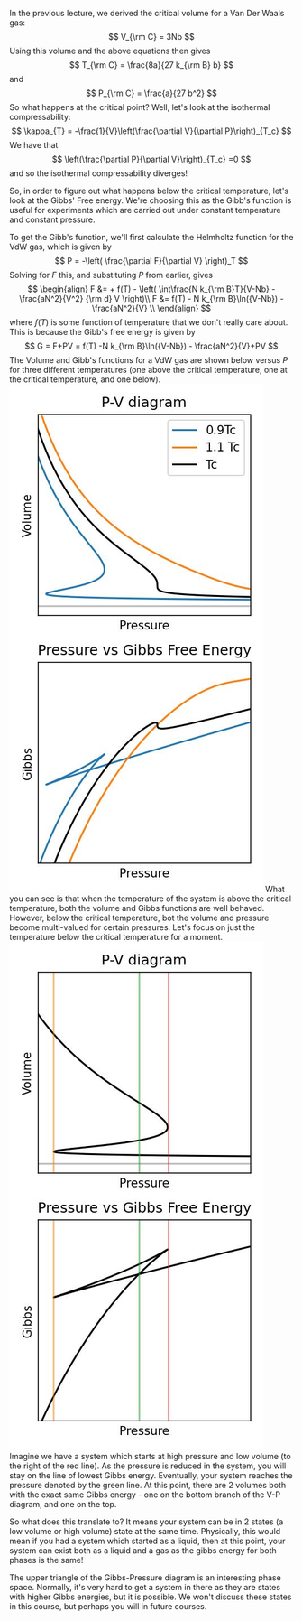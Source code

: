 In the previous lecture, we derived the critical volume for a Van Der Waals gas:
$$
    V_{\rm C} = 3Nb
$$
Using this volume and the above equations then gives
$$
    T_{\rm C} = \frac{8a}{27 k_{\rm B} b}
$$
and
$$
    P_{\rm C} = \frac{a}{27 b^2}
$$
So what happens at the critical point? Well, let's look at the isothermal compressability:
$$
    \kappa_{T} = -\frac{1}{V}\left(\frac{\partial V}{\partial P}\right)_{T_c}
$$
We have that 
$$
\left(\frac{\partial P}{\partial V}\right)_{T_c} =0
$$
and so the isothermal compressability diverges!

So, in order to figure out what happens below the critical temperature, let's look at the Gibbs' Free energy. We're choosing this as the Gibb's function is useful for experiments which are carried out under constant temperature and constant pressure.

To get the Gibb's function, we'll first calculate the Helmholtz function for the VdW gas, which is given by
$$
P = -\left( \frac{\partial F}{\partial V} \right)_T
$$
Solving for $F$ this, and substituting $P$ from earlier, gives
$$
\begin{align}
F &= + f(T) - \left( \int\frac{N k_{\rm B}T}{V-Nb} - \frac{aN^2}{V^2} {\rm d} V \right)\\
F &= f(T) - N k_{\rm B}\ln({V-Nb}) - \frac{aN^2}{V} \\
\end{align}
$$
where $f(T)$ is some function of temperature that we don't really care about. This is because the Gibb's free energy is given by
$$
G = F+PV = f(T) -N k_{\rm B}\ln({V-Nb}) - \frac{aN^2}{V}+PV
$$
The Volume and Gibb's functions for a VdW gas are shown below versus $P$ for three different temperatures (one above the critical temperature, one at the critical temperature, and one below).
![VDW_behaviour](Figures/VDW_behaviour_various_T.jpg)
What you can see is that when the temperature of the system is above the critical temperature, both the volume and Gibbs functions are well behaved. However, below the critical temperature, bot the volume and pressure become multi-valued for certain pressures. Let's focus on just the temperature below the critical temperature for a moment.
![VdW_cold](Figures/VDW_behaviour.jpg)
Imagine we have a system which starts at high pressure and low volume (to the right of the red line). As the pressure is reduced in the system, you will stay on the line of lowest Gibbs energy. Eventually, your system reaches the pressure denoted by the green line. At this point, there are 2 volumes both with the exact same Gibbs energy - one on the bottom branch of the V-P diagram, and one on the top.

So what does this translate to? It means your system can be in 2 states (a low volume or high volume) state at the same time. Physically, this would mean if you had a system which started as a liquid, then at this point, your system can exist both as a liquid and a gas as the gibbs energy for both phases is the same!

The upper triangle of the Gibbs-Pressure diagram is an interesting phase space. Normally, it's very hard to get a system in there as they are states with higher Gibbs energies, but it is possible. We won't discuss these states in this course, but perhaps you will in future courses.